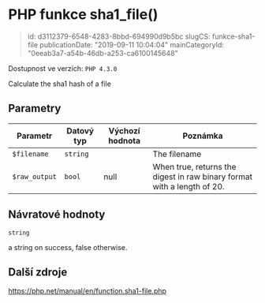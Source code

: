 PHP funkce sha1_file()
================================

> id: d3112379-6548-4283-8bbd-694990d9b5bc
> slugCS: funkce-sha1-file
> publicationDate: "2019-09-11 10:04:04"
> mainCategoryId: "0eeab3a7-a54b-46db-a253-ca6100145648"

Dostupnost ve verzích: `PHP 4.3.0`

Calculate the sha1 hash of a file


Parametry
--------------

| Parametr | Datový typ | Výchozí hodnota | Poznámka |
|-----|-----|-----|-----|
| `$filename` | `string` |  | The filename |
| `$raw_output` | `bool` | null | When true, returns the digest in raw binary format with a length of 20. |


Návratové hodnoty
----------------

`string`

a string on success, false otherwise.

Další zdroje
------------

https://php.net/manual/en/function.sha1-file.php
